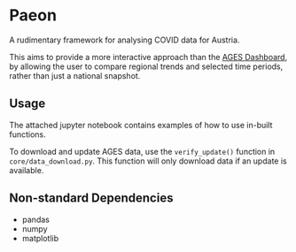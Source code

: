 # Paeon

A rudimentary framework for analysing COVID data for Austria.

This aims to provide a more interactive approach than the [AGES Dashboard]("https://covid19-dashboard.ages.at/"), by allowing the user to compare regional trends and selected time periods, rather than just a national snapshot.

## Usage

The attached jupyter notebook contains examples of how to use in-built functions.

To download and update AGES data, use the `verify_update()` function in `core/data_download.py`. This function will only download data if an update is available.

## Non-standard Dependencies

* pandas
* numpy
* matplotlib
